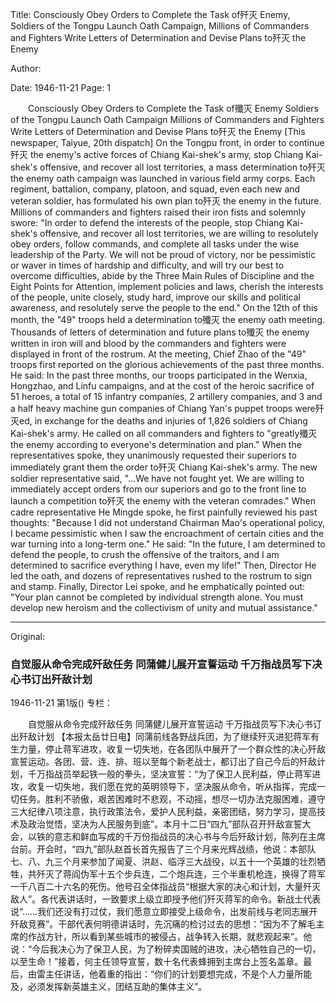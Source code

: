Title: Consciously Obey Orders to Complete the Task of歼灭 Enemy, Soldiers of the Tongpu Launch Oath Campaign, Millions of Commanders and Fighters Write Letters of Determination and Devise Plans to歼灭 the Enemy

Author:

Date: 1946-11-21
Page: 1

　　Consciously Obey Orders to Complete the Task of殲灭 Enemy
    Soldiers of the Tongpu Launch Oath Campaign
    Millions of Commanders and Fighters Write Letters of Determination and Devise Plans to歼灭 the Enemy
    [This newspaper, Taiyue, 20th dispatch] On the Tongpu front, in order to continue歼灭 the enemy's active forces of Chiang Kai-shek's army, stop Chiang Kai-shek's offensive, and recover all lost territories, a mass determination to歼灭 the enemy oath campaign was launched in various field army corps. Each regiment, battalion, company, platoon, and squad, even each new and veteran soldier, has formulated his own plan to歼灭 the enemy in the future. Millions of commanders and fighters raised their iron fists and solemnly swore: "In order to defend the interests of the people, stop Chiang Kai-shek's offensive, and recover all lost territories, we are willing to resolutely obey orders, follow commands, and complete all tasks under the wise leadership of the Party. We will not be proud of victory, nor be pessimistic or waver in times of hardship and difficulty, and will try our best to overcome difficulties, abide by the Three Main Rules of Discipline and the Eight Points for Attention, implement policies and laws, cherish the interests of the people, unite closely, study hard, improve our skills and political awareness, and resolutely serve the people to the end." On the 12th of this month, the "49" troops held a determination to殲灭 the enemy oath meeting. Thousands of letters of determination and future plans to殲灭 the enemy written in iron will and blood by the commanders and fighters were displayed in front of the rostrum. At the meeting, Chief Zhao of the "49" troops first reported on the glorious achievements of the past three months. He said: In the past three months, our troops participated in the Wenxia, Hongzhao, and Linfu campaigns, and at the cost of the heroic sacrifice of 51 heroes, a total of 15 infantry companies, 2 artillery companies, and 3 and a half heavy machine gun companies of Chiang Yan's puppet troops were歼灭ed, in exchange for the deaths and injuries of 1,826 soldiers of Chiang Kai-shek's army. He called on all commanders and fighters to "greatly殲灭 the enemy according to everyone's determination and plan." When the representatives spoke, they unanimously requested their superiors to immediately grant them the order to歼灭 Chiang Kai-shek's army. The new soldier representative said, "...We have not fought yet. We are willing to immediately accept orders from our superiors and go to the front line to launch a competition to歼灭 the enemy with the veteran comrades." When cadre representative He Mingde spoke, he first painfully reviewed his past thoughts: "Because I did not understand Chairman Mao's operational policy, I became pessimistic when I saw the encroachment of certain cities and the war turning into a long-term one." He said: "In the future, I am determined to defend the people, to crush the offensive of the traitors, and I am determined to sacrifice everything I have, even my life!" Then, Director He led the oath, and dozens of representatives rushed to the rostrum to sign and stamp. Finally, Director Lei spoke, and he emphatically pointed out: "Your plan cannot be completed by individual strength alone. You must develop new heroism and the collectivism of unity and mutual assistance."



<hr /> 

Original: 


### 自觉服从命令完成歼敌任务  同蒲健儿展开宣誓运动  千万指战员写下决心书订出歼敌计划

1946-11-21
第1版()
专栏：

　　自觉服从命令完成歼敌任务
    同蒲健儿展开宣誓运动
    千万指战员写下决心书订出歼敌计划
    【本报太岳廿日电】同蒲前线各野战兵团，为了继续歼灭进犯蒋军有生力量，停止蒋军进攻，收复一切失地，在各团队中展开了一个群众性的决心歼敌宣誓运动。各团、营、连、排、班以至每个新老战士，都订出了自己今后的歼敌计划，千万指战员举起铁一般的拳头，坚决宣誓：“为了保卫人民利益，停止蒋军进攻，收复一切失地，我们愿在党的英明领导下，坚决服从命令，听从指挥，完成一切任务。胜利不骄傲，艰苦困难时不悲观，不动摇，想尽一切办法克服困难，遵守三大纪律八项注意，执行政策法令，爱护人民利益，亲密团结，努力学习，提高技术及政治觉悟，坚决为人民服务到底”。本月十二日“四九”部队召开歼敌宣誓大会，以铁的意志和鲜血写成的千万份指战员的决心书与今后歼敌计划，陈列在主席台前。开会时，“四九”部队赵首长首先报告了三个月来光辉战绩，他说：本部队七、八、九三个月来参加了闻夏、洪赵、临浮三大战役，以五十一个英雄的壮烈牺牲，共歼灭了蒋阎伪军十五个步兵连，二个炮兵连，三个半重机枪连，换得了蒋军一千八百二十六名的死伤。他号召全体指战员“根据大家的决心和计划，大量歼灭敌人”。各代表讲话时，一致要求上级立即授予他们歼灭蒋军的命令。新战士代表说“……我们还没有打过仗，我们愿意立即接受上级命令，出发前线与老同志展开歼敌竞赛”。干部代表何明德讲话时，先沉痛的检讨过去的思想：“因为不了解毛主席的作战方针，所以看到某些城市的被侵占，战争转入长期，就悲观起来”。他说：“今后我决心为了保卫人民，为了粉碎卖国贼的进攻，决心牺牲自己的一切，以至生命！”接着，何主任领导宣誓，数十名代表蜂拥到主席台上签名盖章。最后，由雷主任讲话，他着重的指出：“你们的计划要想完成，不是个人力量所能及，必须发挥新英雄主义，团结互助的集体主义”。
